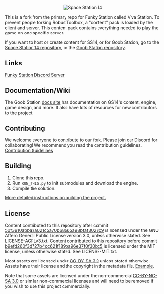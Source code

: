 <p align="center"> <img alt="Space Station 14" src="https://github.com/misterghast/viva-station/blob/main/Resources/Textures/Logo/logo.png" /></p>

This is a fork from the primary repo for Funky Station called Viva Station. To prevent people forking RobustToolbox, a "content" pack is loaded by the client and server. This content pack contains everything needed to play the game on one specific server.

If you want to host or create content for SS14, or for Goob Station, go to the [Space Station 14 repository](https://github.com/space-wizards/space-station-14), or the [Goob Station repository](https://github.com/Goob-Station/Goob-Station).

## Links

[Funky Station Discord Server](https://discord.gg/5FqgaAA2qF)

## Documentation/Wiki

The Goob Station [docs site](https://docs.goobstation.com/) has documentation on GS14's content, engine, game design, and more. It also have lots of resources for new contributors to the project.

## Contributing

We welcome everyone to contribute to our fork. Please join our Discord for collaborating!
We recommend you read the contribution guidelines. [Contribution Guidelines](https://docs.spacestation14.com/en/general-development/codebase-info/pull-request-guidelines.html)

## Building

1. Clone this repo.
2. Run `RUN_THIS.py` to init submodules and download the engine.
3. Compile the solution.

[More detailed instructions on building the project.](https://docs.goobstation.com/en/general-development/setup.html)

## License

Content contributed to this repository after commit [50f3910abba2a021c5a70b68a65a98bfaf3028c9](https://github.com/funky-station/funky-station/commit/50f3910abba2a021c5a70b68a65a98bfaf3028c9) is licensed under the GNU Affero General Public License version 3.0, unless otherwise stated. See LICENSE-AGPLv3.txt. Content contributed to this repository before commit [b9efd260f3d727b4cc621f189ba96e37f0f30bc5](https://github.com/Goob-Station/Goob-Station/commit/b9efd260f3d727b4cc621f189ba96e37f0f30bc5) is licensed under the MIT license, unless otherwise stated. See LICENSE-MIT.txt.

Most assets are licensed under [CC-BY-SA 3.0](https://creativecommons.org/licenses/by-sa/3.0/) unless stated otherwise. Assets have their license and the copyright in the metadata file. [Example](https://github.com/space-wizards/space-station-14/blob/master/Resources/Textures/Objects/Tools/crowbar.rsi/meta.json).

Note that some assets are licensed under the non-commercial [CC-BY-NC-SA 3.0](https://creativecommons.org/licenses/by-nc-sa/3.0/) or similar non-commercial licenses and will need to be removed if you wish to use this project commercially.
